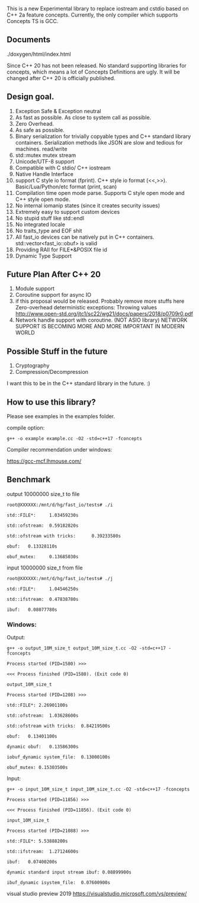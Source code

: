 This is a new Experimental library to replace iostream and cstdio based on C++ 2a feature concepts. Currently, the only compiler which supports Concepts TS is GCC.

## Documents
./doxygen/html/index.html

Since C++ 20 has not been released. No standard supporting libraries for concepts, which means a lot of Concepts Definitions are ugly. It will be changed after C++ 20 is officially published.

## Design goal.

  1. Exception Safe & Exception neutral
  2. As fast as possible. As close to system call as possible.
  3. Zero Overhead.
  4. As safe as possible.
  5. Binary serialization for trivially copyable types and C++ standard library containers. Serialization methods like JSON are slow and tedious for machines. read/write
  6. std::mutex mutex stream
  7. Unicode/UTF-8 support
  8. Compatible with C stdio/ C++ iostream
  9. Native Handle Interface
  10. support C style io format (fprint). C++ style io format (<<,>>). Basic/Lua/Python/etc format (print, scan)
  11. Compilation time open mode parse. Supports C style open mode and C++ style open mode.
  12. No internal iomanip states (since it creates security issues)
  13. Extremely easy to support custom devices
  14. No stupid stuff like std::endl
  15. No integrated locale
  16. No traits_type and EOF shit
  17. All fast_io devices can be natively put in C++ containers. std::vector<fast_io::obuf> is valid
  18. Providing RAII for FILE*&POSIX file id
  19. Dynamic Type Support

## Future Plan After C++ 20
  1. Module support
  2. Coroutine support for async IO
  3. if this proposal would be released. Probably remove more stuffs here
     Zero-overhead deterministic exceptions: Throwing values
     http://www.open-std.org/jtc1/sc22/wg21/docs/papers/2018/p0709r0.pdf
  4. Network handle support with coroutine. (NOT ASIO library)
     NETWORK SUPPORT IS BECOMING MORE AND MORE IMPORTANT IN MODERN WORLD

## Possible Stuff in the future
  1. Cryptography
  2. Compression/Decompression

I want this to be in the C++ standard library in the future. :)

## How to use this library? 
Please see examples in the examples folder.

compile option:
    
	g++ -o example example.cc -O2 -std=c++17 -fconcepts

Compiler recommendation under windows:

https://gcc-mcf.lhmouse.com/

## Benchmark

output 10000000 size_t to file
```
root@XXXXXX:/mnt/d/hg/fast_io/tests# ./i

std::FILE*:     1.03459230s

std::ofstream:  0.59182820s

std::ofstream with tricks:      0.39233580s

obuf:   0.13328110s

obuf_mutex:     0.13685030s
```

input 10000000 size_t from file
```
root@XXXXXX:/mnt/d/hg/fast_io/tests# ./j

std::FILE*:     1.04546250s

std::ifstream:  0.47838780s

ibuf:   0.08077780s
```

### Windows:
Output:
```
g++ -o output_10M_size_t output_10M_size_t.cc -O2 -std=c++17 -fconcepts

Process started (PID=1580) >>>

<<< Process finished (PID=1580). (Exit code 0)

output_10M_size_t

Process started (PID=1208) >>>

std::FILE*:	2.26901100s

std::ofstream:	1.03628600s

std::ofstream with tricks:	0.84219500s

obuf:	0.13401100s

dynamic obuf:	0.13586300s

iobuf_dynamic system_file:	0.13000100s

obuf_mutex:	0.15303500s
```

Input:
```
g++ -o input_10M_size_t input_10M_size_t.cc -O2 -std=c++17 -fconcepts

Process started (PID=11856) >>>

<<< Process finished (PID=11856). (Exit code 0)

input_10M_size_t

Process started (PID=21088) >>>

std::FILE*:	5.53888200s

std::ifstream:	1.27124600s

ibuf:	0.07400200s

dynamic standard input stream ibuf:	0.08899900s

ibuf_dynamic isystem_file:	0.07600900s
```




visual studio preview 2019
https://visualstudio.microsoft.com/vs/preview/